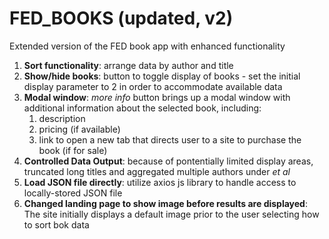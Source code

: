 # FED_BOOKS (updated, v2)
Extended version of the FED book app with enhanced functionality

1. **Sort functionality**: arrange data by author and title
2. **Show/hide books**: button to toggle display of books - set the initial display parameter to 2 in order to accommodate available data
3. **Modal window**: *more info* button brings up a modal window with additional information about the selected book, including:
   1. description
   2. pricing (if available)
   3. link to open a new tab that directs user to a site to purchase the book (if for sale)
4. **Controlled Data Output**: because of pontentially limited display areas, truncated long titles and aggregated multiple authors under *et al*
5. **Load JSON file directly**: utilize axios js library to handle access to locally-stored JSON file
6. **Changed landing page to show image before results are displayed**: The site initially displays a default image prior to the user selecting how to sort bok data
